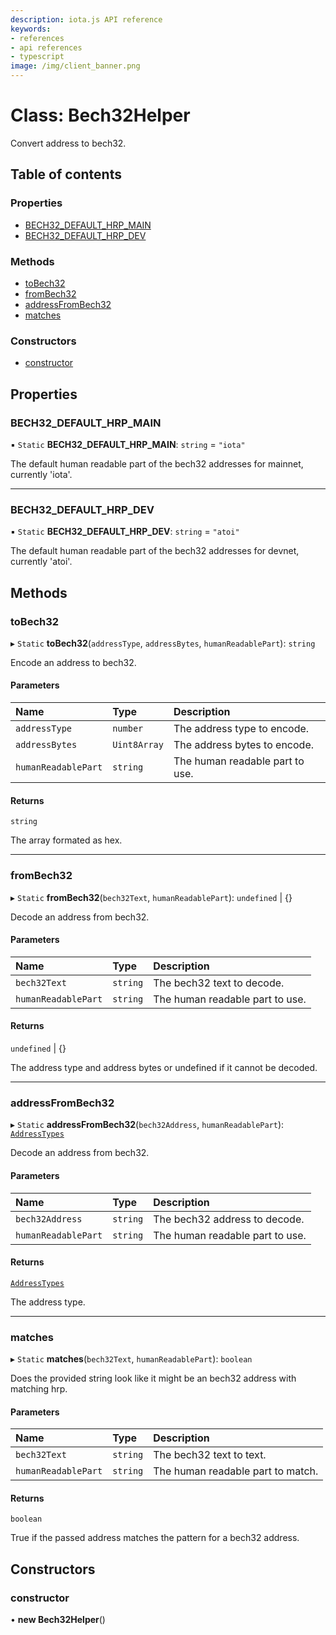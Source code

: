 ```yaml
---
description: iota.js API reference
keywords:
- references
- api references
- typescript
image: /img/client_banner.png
---
```

# Class: Bech32Helper

Convert address to bech32.

## Table of contents

### Properties

- [BECH32\_DEFAULT\_HRP\_MAIN](Bech32Helper.md#bech32_default_hrp_main)
- [BECH32\_DEFAULT\_HRP\_DEV](Bech32Helper.md#bech32_default_hrp_dev)

### Methods

- [toBech32](Bech32Helper.md#tobech32)
- [fromBech32](Bech32Helper.md#frombech32)
- [addressFromBech32](Bech32Helper.md#addressfrombech32)
- [matches](Bech32Helper.md#matches)

### Constructors

- [constructor](Bech32Helper.md#constructor)

## Properties

### BECH32\_DEFAULT\_HRP\_MAIN

▪ `Static` **BECH32\_DEFAULT\_HRP\_MAIN**: `string` = `"iota"`

The default human readable part of the bech32 addresses for mainnet, currently 'iota'.

___

### BECH32\_DEFAULT\_HRP\_DEV

▪ `Static` **BECH32\_DEFAULT\_HRP\_DEV**: `string` = `"atoi"`

The default human readable part of the bech32 addresses for devnet, currently 'atoi'.

## Methods

### toBech32

▸ `Static` **toBech32**(`addressType`, `addressBytes`, `humanReadablePart`): `string`

Encode an address to bech32.

#### Parameters

| Name | Type | Description |
| :------ | :------ | :------ |
| `addressType` | `number` | The address type to encode. |
| `addressBytes` | `Uint8Array` | The address bytes to encode. |
| `humanReadablePart` | `string` | The human readable part to use. |

#### Returns

`string`

The array formated as hex.

___

### fromBech32

▸ `Static` **fromBech32**(`bech32Text`, `humanReadablePart`): `undefined` \| {}

Decode an address from bech32.

#### Parameters

| Name | Type | Description |
| :------ | :------ | :------ |
| `bech32Text` | `string` | The bech32 text to decode. |
| `humanReadablePart` | `string` | The human readable part to use. |

#### Returns

`undefined` \| {}

The address type and address bytes or undefined if it cannot be decoded.

___

### addressFromBech32

▸ `Static` **addressFromBech32**(`bech32Address`, `humanReadablePart`): [`AddressTypes`](../api_ref.md#addresstypes)

Decode an address from bech32.

#### Parameters

| Name | Type | Description |
| :------ | :------ | :------ |
| `bech32Address` | `string` | The bech32 address to decode. |
| `humanReadablePart` | `string` | The human readable part to use. |

#### Returns

[`AddressTypes`](../api_ref.md#addresstypes)

The address type.

___

### matches

▸ `Static` **matches**(`bech32Text`, `humanReadablePart`): `boolean`

Does the provided string look like it might be an bech32 address with matching hrp.

#### Parameters

| Name | Type | Description |
| :------ | :------ | :------ |
| `bech32Text` | `string` | The bech32 text to text. |
| `humanReadablePart` | `string` | The human readable part to match. |

#### Returns

`boolean`

True if the passed address matches the pattern for a bech32 address.

## Constructors

### constructor

• **new Bech32Helper**()

